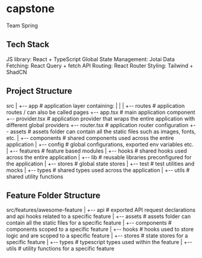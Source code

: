 # capstone

Team Spring

## Tech Stack

JS library: React + TypeScript
Global State Management: Jotai
Data Fetching: React Query + fetch API
Routing: React Router
Styling: Tailwind + ShadCN

## Project Structure

src
|
+-- app # application layer containing:
| |
| +-- routes # application routes / can also be called pages
+-- app.tsx # main application component
+-- provider.tsx # application provider that wraps the entire application with different global providers
+-- router.tsx # application router configuration
+-- assets # assets folder can contain all the static files such as images, fonts, etc.
|
+-- components # shared components used across the entire application
|
+-- config # global configurations, exported env variables etc.
|
+-- features # feature based modules
|
+-- hooks # shared hooks used across the entire application
|
+-- lib # reusable libraries preconfigured for the application
|
+-- stores # global state stores
|
+-- test # test utilities and mocks
|
+-- types # shared types used across the application
|
+-- utils # shared utility functions

## Feature Folder Structure

src/features/awesome-feature
|
+-- api # exported API request declarations and api hooks related to a specific feature
|
+-- assets # assets folder can contain all the static files for a specific feature
|
+-- components # components scoped to a specific feature
|
+-- hooks # hooks used to store logic and are scoped to a specific feature
|
+-- stores # state stores for a specific feature
|
+-- types # typescript types used within the feature
|
+-- utils # utility functions for a specific feature
